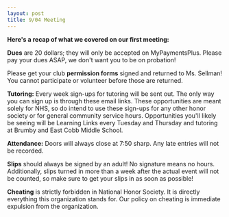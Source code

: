 ```yaml
---
layout: post
title: 9/04 Meeting
---
```

**Here's a recap of what we covered on our first meeting:**

**Dues** are 20 dollars; they will only be accepted on MyPaymentsPlus. Please pay your dues ASAP, we don't want you to be on probation!

Please get your club **permission forms** signed and returned to Ms. Sellman! You cannot participate or volunteer before those are returned.

**Tutoring:** Every week sign-ups for tutoring will be sent out. The only way you can sign up is through these email links. These opportunities
are meant solely for NHS, so do intend to use these sign-ups for any other honor society or for general community service hours. Opportunities 
you'll likely be seeing will be Learning Links every Tuesday and Thursday and tutoring at Brumby and East Cobb Middle School. 

**Attendance:** Doors will always close at 7:50 sharp. Any late entries will not be recorded.

**Slips** should always be signed by an adult! No signature means no hours. Additionally, slips turned in more than a week after the actual event 
will not be counted, so make sure to get your slips in as soon as possible!

**Cheating** is strictly forbidden in National Honor Society. It is directly everything this organization stands for. 
Our policy on cheating is immediate expulsion from the organization.


